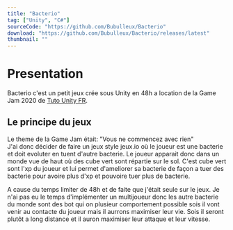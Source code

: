 ```yaml
---
title: "Bacterio"
tag: ["Unity", "C#"]
sourceCode: "https://github.com/Bubulleux/Bacterio"
download: "https://github.com/Bubulleux/Bacterio/releases/latest"
thumbnail: ""
---
```


# Presentation

Bacterio c'est un petit jeux crée sous Unity en 48h a location de la Game Jam
2020 de [Tuto Unity FR](https://www.tutounity.fr/index.php).

## Le principe du jeux

Le theme de la Game Jam était: "Vous ne commencez avec rien"  
J'ai donc décider de faire un jeux style jeux.io où le joueur est une bacterie
et doit evoluter en tuent d'autre bacterie. Le joueur apparait donc dans un 
monde vue de haut où des cube vert sont répartie sur le sol. C'est cube vert
sont l'xp du joueur et lui permet d'ameliorer sa bacterie de façon a tuer des
bacterie pour avoire plus d'xp et pouvoire tuer plus de bacterie.

A cause du temps limiter de 48h et de faite que j'était seule sur le jeux. Je 
n'ai pas eu le temps d'implémenter un multijoueur donc les autre bacterie
du monde sont des bot qui on plusieur comportement possible sois il vont venir
au contacte du joueur mais il aurrons maximiser leur vie. Sois il seront 
plutôt a long distance et il auron maximiser leur attaque et leur vitesse.
